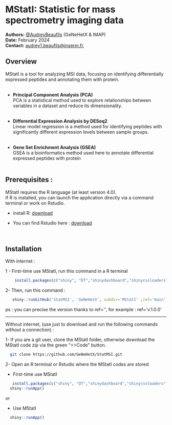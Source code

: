 # MStatI: Statistic for mass spectrometry imaging data

**Authors:** [@AudreyBeaufils](https://github.com/AudreyBeaufils) (GeNeHetX & IMAP)  
**Date:** February 2024  
**Contact:** [audrey1.beaufils@inserm.fr](mailto:audrey1.beaufils@inserm.fr),

## Overview
MStatI is a tool for analyzing MSI data, focusing on identifying differentially expressed peptides and annotating them with protein.<br><br>

  - **Principal Component Analysis (PCA)**<br>
  PCA is a statistical method used to explore relationships between variables in a dataset and reduce its dimensionality.<br><br>

  - **Differential Expression Analysis by DESeq2**<br>
  Linear model regression is a method used for identifying peptides with significantly different expression levels between sample groups.<br><br>

  - **Gene Set Enrichment Analysis (GSEA)**<br>
  GSEA is a bioinformatics method used here to annotate differential expressed peptides with protein <br><br>



## Prerequisites : 
MStatI requires the R language (at least version 4.0).<br>
If R is installed, you can launch the application directly via a command terminal or work on Rstudio.

- install R: [download](https://cran.r-project.org/)

- You can find Rstudio here : [download](https://posit.co/download/rstudio-desktop/)
<br>


## Installation 

With internet : 

1 - First-time use MStatI, run this command in a R terminal
```R
    install.packages(c("shiny", "DT","shinydashboard","shinycssloaders","BiocManager", "ggplot2", "plotly", "reshape2", "factoextra", "FactoMineR", "devtools", "ggupset", "Cardinal","ggpubr","uwot"))
```

2- Then, run this command :
```R
   shiny::runGitHub('StatMSI', 'GeNeHetX', subdir='MStatI' ,ref='main')
```
ps : you can precise the version thanks to ref='', for example : ref='v.1.0.0'
___________________________________________________

Without internet, (use just to download and run the following commands without a connection) : 

1- If you are a git user, clone the MStatI folder, otherwise download the MStatI code zip via the green "<>Code" button.

```bash
  git clone https://github.com/GeNeHetX/StatMSI.git
```

2- Open an R terminal or Rstudio where the MStatI codes are stored
     
- First-time use MStatI
```R
   install.packages(c("shiny", "DT","shinydashboard","shinycssloaders","BiocManager", "ggplot2", "plotly", "reshape2", "factoextra", "FactoMineR", "devtools", "ggupset", "Cardinal","ggpubr","uwot"))
  shiny::runApp()
```
or

- Use MStatI 
```R
  shiny::runApp()
```
<br>


